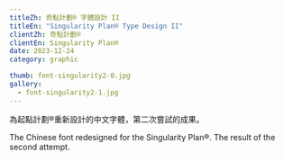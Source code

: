 ```yaml
---
titleZh: 奇點計劃® 字體設計 II
titleEn: "Singularity Plan® Type Design II"
clientZh: 奇點計劃®
clientEn: Singularity Plan®
date: 2023-12-24
category: graphic

thumb: font-singularity2-0.jpg
gallery:
  - font-singularity2-1.jpg
---
```


為起點計劃®重新設計的中文字體，第二次嘗試的成果。

<!-- lang -->

The Chinese font redesigned for the Singularity Plan®. The result of the second attempt.

